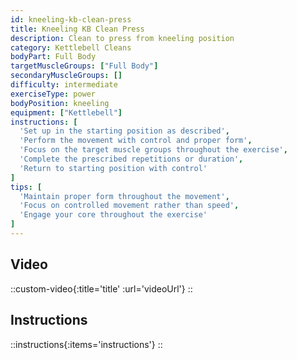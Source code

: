 ```yaml
---
id: kneeling-kb-clean-press
title: Kneeling KB Clean Press
description: Clean to press from kneeling position
category: Kettlebell Cleans
bodyPart: Full Body
targetMuscleGroups: ["Full Body"]
secondaryMuscleGroups: []
difficulty: intermediate
exerciseType: power
bodyPosition: kneeling
equipment: ["Kettlebell"]
instructions: [
  'Set up in the starting position as described',
  'Perform the movement with control and proper form',
  'Focus on the target muscle groups throughout the exercise',
  'Complete the prescribed repetitions or duration',
  'Return to starting position with control'
]
tips: [
  'Maintain proper form throughout the movement',
  'Focus on controlled movement rather than speed',
  'Engage your core throughout the exercise'
]
---
```


## Video

::custom-video{:title='title' :url='videoUrl'}
::

## Instructions

::instructions{:items='instructions'}
::

